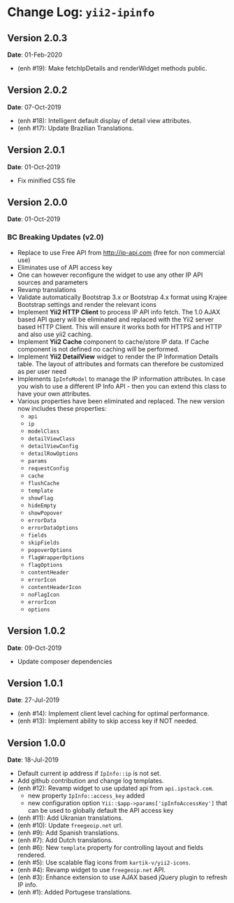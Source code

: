 Change Log: `yii2-ipinfo`
=========================

## Version 2.0.3

**Date**: 01-Feb-2020

- (enh #19): Make fetchIpDetails and renderWidget methods public.

## Version 2.0.2

**Date**: 07-Oct-2019

- (enh #18): Intelligent default display of detail view attributes.
- (enh #17): Update Brazilian Translations.

## Version 2.0.1

**Date**: 01-Oct-2019

- Fix minified CSS file

## Version 2.0.0

**Date**: 01-Oct-2019

### BC Breaking Updates (v2.0)

- Replace to use Free API from http://ip-api.com (free for non commercial use)
- Eliminates use of API access key
- One can however reconfigure the widget to use any other IP API sources and parameters
- Revamp translations
- Validate automatically Bootstrap 3.x or Bootstrap 4.x format using Krajee Bootstrap settings and render the relevant icons
- Implement **Yii2 HTTP Client** to process IP API info fetch. The 1.0 AJAX based API query will be eliminated and replaced with the Yii2 server based HTTP Client. This will ensure it works both for HTTPS and HTTP and also use yii2 caching.
- Implement **Yii2 Cache** component to cache/store IP data. If Cache component is not defined no caching will be performed.
- Implement **Yii2 DetailView** widget to render the IP Information Details table. The layout of attributes and formats can therefore be customized as per user need
- Implements `IpInfoModel` to manage the IP information attributes. In case you wish to use a different IP Info API - then you can extend this class to have your own attributes.
- Various properties have been eliminated and replaced. The new version now includes these properties:
    - `api`
    - `ip`
    - `modelClass`
    - `detailViewClass`
    - `detailViewConfig`
    - `detailRowOptions`
    - `params`
    - `requestConfig`
    - `cache`
    - `flushCache`
    - `template`
    - `showFlag`
    - `hideEmpty`
    - `showPopover`
    - `errorData`
    - `errorDataOptions`
    - `fields`
    - `skipFields`
    - `popoverOptions`
    - `flagWrapperOptions`
    - `flagOptions`
    - `contentHeader`
    - `errorIcon`
    - `contentHeaderIcon`
    - `noFlagIcon`
    - `errorIcon`
    - `options`

## Version 1.0.2

**Date**: 09-Oct-2019

- Update composer dependencies

## Version 1.0.1

**Date**: 27-Jul-2019

- (enh #14): Implement client level caching for optimal performance.
- (enh #13): Implement ability to skip access key if NOT needed.

## Version 1.0.0

**Date**: 18-Jul-2019

- Default current ip address if `IpInfo::ip` is not set.
- Add github contribution and change log templates.
- (enh #12): Revamp widget to use updated api from `api.ipstack.com`.
    - new property `IpInfo::access_key` added
    - new configuration option `Yii::$app->params['ipInfoAccessKey']` that can be used to globally default the API access key
- (enh #11): Add Ukranian translations.
- (enh #10): Update `freegeoip.net` url.
- (enh #9): Add Spanish translations.
- (enh #7): Add Dutch translations.
- (enh #6): New `template` property for controlling layout and fields rendered.
- (enh #5): Use scalable flag icons from `kartik-v/yii2-icons`.
- (enh #4): Revamp widget to use `freegeoip.net` API.
- (enh #3): Enhance extension to use AJAX based jQuery plugin to refresh IP info.
- (enh #1): Added Portugese translations.